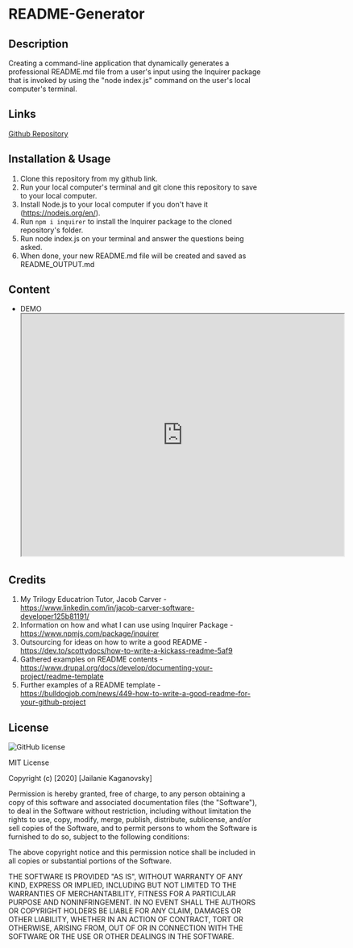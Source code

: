 # README-Generator

## Description
Creating a command-line application that dynamically generates a professional README.md file from a user's input using the Inquirer package that is invoked by using the "node index.js" command on the user's local computer's terminal.

## Links
[Github Repository](https://github.com/jkaganovsky/README-Generator)

## Installation & Usage
1. Clone this repository from my github link.
1. Run your local computer's terminal and git clone this repository to save to your local computer.
1. Install Node.js to your local computer if you don't have it (https://nodejs.org/en/).
1. Run `npm i inquirer` to install the Inquirer package to the cloned repository's folder.
1. Run node index.js on your terminal and answer the questions being asked.
1. When done, your new README.md file will be created and saved as README_OUTPUT.md

## Content
* DEMO
    <iframe src="https://drive.google.com/file/d/1HsF6egzhh_6h8P6aXA5mr5u7FgDJ8x0Q/preview" width="640" height="480"></iframe>

## Credits
1. My Trilogy Educatrion Tutor, Jacob Carver - https://www.linkedin.com/in/jacob-carver-software-developer125b81191/
1. Information on how and what I can use using Inquirer Package - https://www.npmjs.com/package/inquirer
1. Outsourcing for ideas on how to write a good README - https://dev.to/scottydocs/how-to-write-a-kickass-readme-5af9
1. Gathered examples on README contents - https://www.drupal.org/docs/develop/documenting-your-project/readme-template
1. Further examples of a README template - https://bulldogjob.com/news/449-how-to-write-a-good-readme-for-your-github-project

## License
![GitHub license](https://img.shields.io/badge/license-MIT-blue.svg)

MIT License

Copyright (c) [2020] [Jailanie Kaganovsky]

Permission is hereby granted, free of charge, to any person obtaining a copy
of this software and associated documentation files (the "Software"), to deal
in the Software without restriction, including without limitation the rights
to use, copy, modify, merge, publish, distribute, sublicense, and/or sell
copies of the Software, and to permit persons to whom the Software is
furnished to do so, subject to the following conditions:

The above copyright notice and this permission notice shall be included in all
copies or substantial portions of the Software.

THE SOFTWARE IS PROVIDED "AS IS", WITHOUT WARRANTY OF ANY KIND, EXPRESS OR
IMPLIED, INCLUDING BUT NOT LIMITED TO THE WARRANTIES OF MERCHANTABILITY,
FITNESS FOR A PARTICULAR PURPOSE AND NONINFRINGEMENT. IN NO EVENT SHALL THE
AUTHORS OR COPYRIGHT HOLDERS BE LIABLE FOR ANY CLAIM, DAMAGES OR OTHER
LIABILITY, WHETHER IN AN ACTION OF CONTRACT, TORT OR OTHERWISE, ARISING FROM,
OUT OF OR IN CONNECTION WITH THE SOFTWARE OR THE USE OR OTHER DEALINGS IN THE
SOFTWARE.
